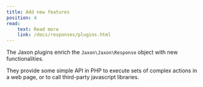 ```yaml
---
title: Add new features
position: 4
read:
    text: Read more
    link: /docs/responses/plugins.html
---
```


The Jaxon plugins enrich the `Jaxon\Jaxon\Response` object with new functionalities.

They provide some simple API in PHP to execute sets of complex actions in a web page, or to call third-party javascript libraries.
